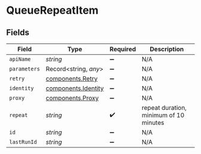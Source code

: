 # QueueRepeatItem


## Fields

| Field                                                      | Type                                                       | Required                                                   | Description                                                |
| ---------------------------------------------------------- | ---------------------------------------------------------- | ---------------------------------------------------------- | ---------------------------------------------------------- |
| `apiName`                                                  | *string*                                                   | :heavy_minus_sign:                                         | N/A                                                        |
| `parameters`                                               | Record<string, *any*>                                      | :heavy_minus_sign:                                         | N/A                                                        |
| `retry`                                                    | [components.Retry](../../models/components/retry.md)       | :heavy_minus_sign:                                         | N/A                                                        |
| `identity`                                                 | [components.Identity](../../models/components/identity.md) | :heavy_minus_sign:                                         | N/A                                                        |
| `proxy`                                                    | [components.Proxy](../../models/components/proxy.md)       | :heavy_minus_sign:                                         | N/A                                                        |
| `repeat`                                                   | *string*                                                   | :heavy_check_mark:                                         | repeat duration, minimum of 10 minutes                     |
| `id`                                                       | *string*                                                   | :heavy_minus_sign:                                         | N/A                                                        |
| `lastRunId`                                                | *string*                                                   | :heavy_minus_sign:                                         | N/A                                                        |
